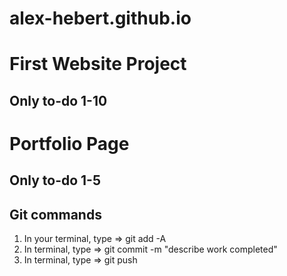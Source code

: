 # alex-hebert.github.io

# First Website Project
## Only to-do 1-10

# Portfolio Page 
## Only to-do 1-5

## Git commands
1) In your terminal, type => git add -A
2) In terminal, type => git commit -m "describe work completed"
3) In terminal, type => git push